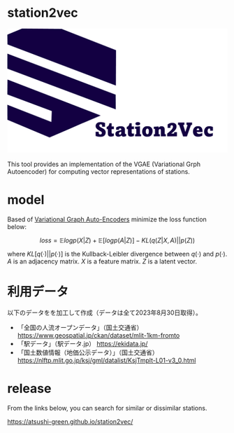 # station2vec

<p align="center">
  <img src="logo.png" />
</p>

This tool provides an implementation of the VGAE (Variational Grph Autoencoder) for computing vector representations of stations.

# model
Based of [Variational Graph Auto-Encoders](https://arxiv.org/abs/1611.07308) minimize the loss function below:

```math
loss = \mathbb{E} logp(X|Z) + \mathbb{E}[logp(A|Z)] - KL(q(Z|X, A)||p(Z))
```

where $KL[q(·)||p(·)]$ is the Kullback-Leibler divergence between $q(·)$ and $p(·)$. $A$ is an adjacency matrix. $X$ is a feature matrix. $Z$ is a latent vector.

# 利用データ
以下のデータをを加工して作成（データは全て2023年8月30日取得）。
- 「全国の人流オープンデータ」（国土交通省） https://www.geospatial.jp/ckan/dataset/mlit-1km-fromto
- 「駅データ」（駅データ.jp） https://ekidata.jp/
- 「国土数値情報（地価公示データ）」（国土交通省） https://nlftp.mlit.go.jp/ksj/gml/datalist/KsjTmplt-L01-v3_0.html

# release
From the links below, you can search for similar or dissimilar stations.

https://atsushi-green.github.io/station2vec/

